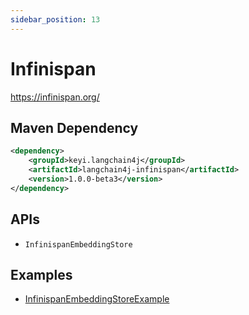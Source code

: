 ```yaml
---
sidebar_position: 13
---
```


# Infinispan

https://infinispan.org/


## Maven Dependency

```xml
<dependency>
    <groupId>keyi.langchain4j</groupId>
    <artifactId>langchain4j-infinispan</artifactId>
    <version>1.0.0-beta3</version>
</dependency>
```


## APIs

- `InfinispanEmbeddingStore`


## Examples

- [InfinispanEmbeddingStoreExample](https://github.com/langchain4j/langchain4j-examples/blob/main/infinispan-example/src/main/java/InfinispanEmbeddingStoreExample.java)
